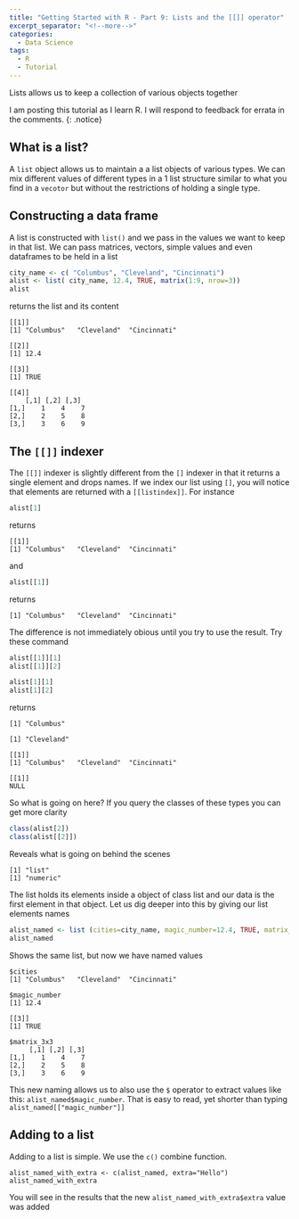 ```yaml
---
title: "Getting Started with R - Part 9: Lists and the [[]] operator"
excerpt_separator: "<!--more-->"
categories:
  - Data Science
tags:
  - R
  - Tutorial
---
```

Lists allows us to keep a collection of various objects together
<!--more-->


I am posting this tutorial as I learn R. I will respond to feedback for errata in the comments.
{: .notice}


## What is a list?

A `list` object allows us to maintain a a list objects of various types. We can mix different values of different types in a 1 list structure similar to what you find in a `vecotor` but without the restrictions of holding a single type.

## Constructing a data frame

A list is constructed with `list()` and we pass in the values we want to keep in that list. We can pass matrices, vectors, simple values and even dataframes to be held in a list 

```R
city_name <- c( "Columbus", "Cleveland", "Cincinnati")
alist <- list( city_name, 12.4, TRUE, matrix(1:9, nrow=3))
alist
```
 returns the list and its content

 ```
 [[1]]
[1] "Columbus"   "Cleveland"  "Cincinnati"

[[2]]
[1] 12.4

[[3]]
[1] TRUE

[[4]]
     [,1] [,2] [,3]
[1,]    1    4    7
[2,]    2    5    8
[3,]    3    6    9
 ```

## The `[[]]` indexer
The `[[]]` indexer is slightly different from the `[]` indexer in that it returns a single element and drops names. If we index our list using `[]`, you will notice that elements are returned with a `[[listindex]]`. For instance

```R
alist[1]
```
returns
```
[[1]]
[1] "Columbus"   "Cleveland"  "Cincinnati"
```
and

```R
alist[[1]]
```
returns
```
[1] "Columbus"   "Cleveland"  "Cincinnati"
```
The difference is not immediately obious until you try to use the result. Try these command

```R
alist[[1]][1]
alist[[1]][2]

alist[1][1]
alist[1][2]
```
returns
```
[1] "Columbus"

[1] "Cleveland"

[[1]]
[1] "Columbus"   "Cleveland"  "Cincinnati"

[[1]]
NULL
```
So what is going on here? If you query the classes of these types you can get more clarity

```R
class(alist[2])
class(alist[[2]])
```

Reveals what is going on behind the scenes

```
[1] "list"
[1] "numeric"
```
The list holds its elements inside a object of class list and our data is the first element in that object. Let us dig deeper into this by giving our list elements names

```R
alist_named <- list (cities=city_name, magic_number=12.4, TRUE, matrix_3x3=matrix(1:9, nrow=3))
alist_named
```
Shows the same list, but now we have named values

```
$cities
[1] "Columbus"   "Cleveland"  "Cincinnati"

$magic_number
[1] 12.4

[[3]]
[1] TRUE

$matrix_3x3
     [,1] [,2] [,3]
[1,]    1    4    7
[2,]    2    5    8
[3,]    3    6    9
```
This new naming allows us to also use the `$` operator to extract values like this: `alist_named$magic_number`. That is easy to read, yet shorter than typing `alist_named[["magic_number"]]`


## Adding to a list

Adding to a list is simple. We use the `c()` combine function. 

```
alist_named_with_extra <- c(alist_named, extra="Hello")
alist_named_with_extra
```
You will see in the results that the new `alist_named_with_extra$extra` value was added